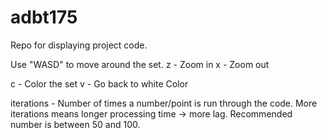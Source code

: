 # adbt175
Repo for displaying project code.

Use "WASD" to move around the set.
z - Zoom in
x - Zoom out

c - Color the set
v - Go back to white Color

iterations - Number of times a number/point is run through the code. More iterations means longer processing time -> more lag.
             Recommended number is between 50 and 100.
